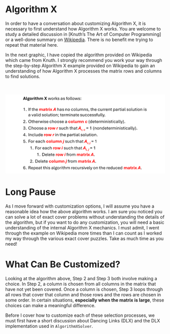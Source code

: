 # Algorithm X

In order to have a conversation about customizing Algorithm X, it is necessary to first understand how Algorithm X works. You are welcome to study a detailed discussion in [Knuth’s The Art of Computer Programming] or a well-done summary on [Wikipedia]( https://en.wikipedia.org/wiki/Knuth%27s_Algorithm_X). There is no benefit me trying to repeat that material here.

In the next graphic, I have copied the algorithm provided on Wikipedia which came from Knuth. I strongly recommend you work your way through the step-by-step Algorithm X example provided on Wikipedia to gain an understanding of how Algorithm X processes the matrix rows and columns to find solutions. 

<BR><BR>
![Algorithm X](AlgorithmX.png)
<BR>

# Long Pause

As I move forward with customization options, I will assume you have a reasonable idea how the above algorithm works. I am sure you noticed you can solve a lot of exact cover problems without understanding the details of the algorithm, but if you want to do any customization, you will need a basic understanding of the internal Algorithm X mechanics. I must admit, I went through the example on Wikipedia more times than I can count as I worked my way through the various exact cover puzzles. Take as much time as you need!

# What Can Be Customized?

Looking at the algorithm above, Step 2 and Step 3 both involve making a choice. In Step 2, a column is chosen from all columns in the matrix that have not yet been covered. Once a column is chosen, Step 3 loops through all rows that cover that column and those rows and the rows are chosen in some order. In certain situations, __especially when the matrix is large__, these choices can make a meaningful difference.

Before I cover how to customize each of these selection processes, we must first have a short discussion about Dancing Links (DLX) and the DLX implementation used in `AlgorithmXSolver`.
